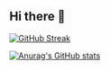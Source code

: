 ## Hi there 👋

[![GitHub Streak](https://streak-stats.demolab.com?user=Dozzykim&theme=vue&locale=ko)](https://git.io/streak-stats)

[![Anurag's GitHub stats](https://github-readme-stats.vercel.app/api?username=Dozzykim)](https://github.com/anuraghazra/github-readme-stats)

<!--
**Dozzykim/Dozzykim** is a ✨ _special_ ✨ repository because its `README.md` (this file) appears on your GitHub profile.

Here are some ideas to get you started:

- 🔭 I’m currently working on ...
- 🌱 I’m currently learning ...
- 👯 I’m looking to collaborate on ...
- 🤔 I’m looking for help with ...
- 💬 Ask me about ...
- 📫 How to reach me: ...
- 😄 Pronouns: ...
- ⚡ Fun fact: ...
-->
